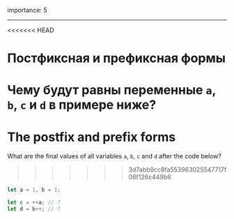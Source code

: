 importance: 5

---

<<<<<<< HEAD
# Постфиксная и префиксная формы

Чему будут равны переменные `a`, `b`, `c` и `d` в примере ниже?
=======
# The postfix and prefix forms

What are the final values of all variables `a`, `b`, `c` and `d` after the code below?
>>>>>>> 3d7abb9cc8fa553963025547717f06f126c449b6

```js
let a = 1, b = 1;

let c = ++a; // ?
let d = b++; // ?
```

